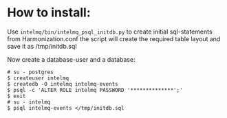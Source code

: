 
# How to install:

Use `intelmq/bin/intelmq_psql_initdb.py` to create initial sql-statements from Harmonization.conf
the script will create the required table layout and save it as /tmp/initdb.sql

Now create a database-user and a database:

```
# su - postgres
$ createuser intelmq
$ createdb -O intelmq intelmq-events
$ psql -c 'ALTER ROLE intelmq PASSWORD '**************';'
$ exit
# su - intelmq
$ psql intelmq-events </tmp/initdb.sql
```
